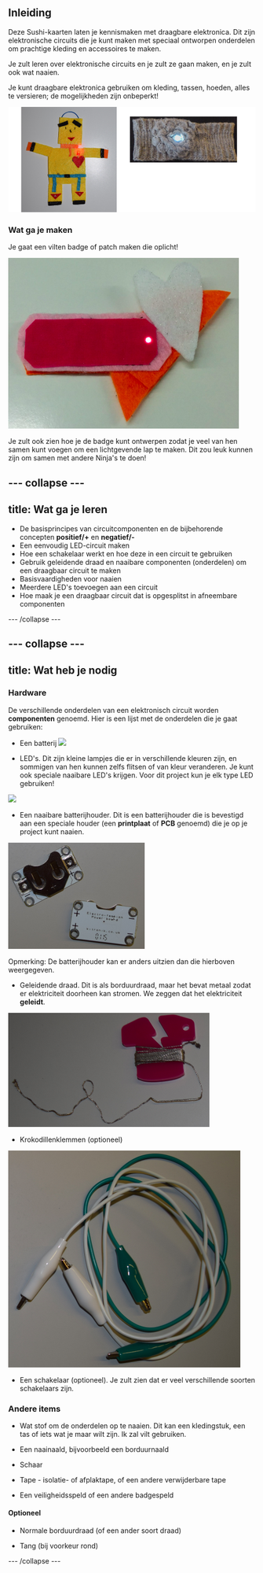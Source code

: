 ## Inleiding

Deze Sushi-kaarten laten je kennismaken met draagbare elektronica. Dit zijn elektronische circuits die je kunt maken met speciaal ontworpen onderdelen om prachtige kleding en accessoires te maken.

Je zult leren over elektronische circuits en je zult ze gaan maken, en je zult ook wat naaien.

Je kunt draagbare elektronica gebruiken om kleding, tassen, hoeden, alles te versieren; de mogelijkheden zijn onbeperkt!

![](images/robot_headband_340_150_800.png)

### Wat ga je maken

Je gaat een vilten badge of patch maken die oplicht!

![](images/badge_lit.png)

Je zult ook zien hoe je de badge kunt ontwerpen zodat je veel van hen samen kunt voegen om een lichtgevende lap te maken. Dit zou leuk kunnen zijn om samen met andere Ninja's te doen!

--- collapse ---
---
title: Wat ga je leren
---

+ De basisprincipes van circuitcomponenten en de bijbehorende concepten **positief/+** en **negatief/-**
+ Een eenvoudig LED-circuit maken
+ Hoe een schakelaar werkt en hoe deze in een circuit te gebruiken
+ Gebruik geleidende draad en naaibare componenten (onderdelen) om een draagbaar circuit te maken
+ Basisvaardigheden voor naaien
+ Meerdere LED's toevoegen aan een circuit
+ Hoe maak je een draagbaar circuit dat is opgesplitst in afneembare componenten

--- /collapse ---

--- collapse ---
---
title: Wat heb je nodig
---

### Hardware

De verschillende onderdelen van een elektronisch circuit worden **componenten** genoemd. Hier is een lijst met de onderdelen die je gaat gebruiken:

+ Een batterij ![](images/batteries.png)

+ LED's. Dit zijn kleine lampjes die er in verschillende kleuren zijn, en sommigen van hen kunnen zelfs flitsen of van kleur veranderen. Je kunt ook speciale naaibare LED's krijgen. Voor dit project kun je elk type LED gebruiken!

![](images/LEDs_mix.png)

+ Een naaibare batterijhouder. Dit is een batterijhouder die is bevestigd aan een speciale houder (een **printplaat** of **PCB** genoemd) die je op je project kunt naaien.

![](images/battery_holders.png)

Opmerking: De batterijhouder kan er anders uitzien dan die hierboven weergegeven.

+ Geleidende draad. Dit is als borduurdraad, maar het bevat metaal zodat er elektriciteit doorheen kan stromen. We zeggen dat het elektriciteit **geleidt**.

![](images/thread.png)

+ Krokodillenklemmen (optioneel)

![](images/crocs.png)

+ Een schakelaar (optioneel). Je zult zien dat er veel verschillende soorten schakelaars zijn.

### Andere items

+ Wat stof om de onderdelen op te naaien. Dit kan een kledingstuk, een tas of iets wat je maar wilt zijn. Ik zal vilt gebruiken.

+ Een naainaald, bijvoorbeeld een borduurnaald

+ Schaar

+ Tape - isolatie- of afplaktape, of een andere verwijderbare tape

+ Een veiligheidsspeld of een andere badgespeld

#### Optioneel

+ Normale borduurdraad (of een ander soort draad)

+ Tang (bij voorkeur rond)

--- /collapse ---